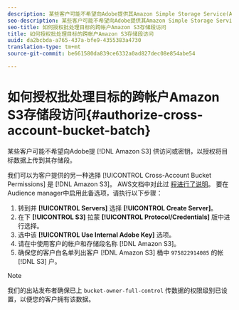 ```yaml
---
description: 某些客户可能不希望向Adobe提供其Amazon Simple Storage Service(Amazon S3)访问或密钥，以授权将目标数据上传到其存储段。
seo-description: 某些客户可能不希望向Adobe提供其Amazon Simple Storage Service(Amazon S3)访问或密钥，以授权将目标数据上传到其存储段。
seo-title: 如何授权批处理目标的跨帐户Amazon S3存储段访问
title: 如何授权批处理目标的跨帐户Amazon S3存储段访问
uuid: da2bcbda-a765-437a-bfe9-4355383a4730
translation-type: tm+mt
source-git-commit: be661580da839ce6332a0ad827dec08e854abe54

---
```



# 如何授权批处理目标的跨帐户Amazon S3存储段访问{#authorize-cross-account-bucket-batch}

某些客户可能不希望向Adobe提 [!DNL Amazon S3] 供访问或密钥，以授权将目标数据上传到其存储段。

我们可以为客户提供的另一种选择 [!UICONTROL Cross-Account Bucket Permissions] 是 [!DNL Amazon S3]。 AWS文档中对此过 [程进行了说明](https://docs.aws.amazon.com/AmazonS3/latest/dev/example-walkthroughs-managing-access-example2.html)。 要在Audience manager中启用此备选项，请执行以下步骤：

1. 转到并 **[!UICONTROL Servers]** 选择 **[!UICONTROL Create Server]**。
1. 在下 **[!UICONTROL S3]** 拉蒙 **[!UICONTROL Protocol/Credentials]** 版中进行选择。
1. 选中该 **[!UICONTROL Use Internal Adobe Key]** 选项。
1. 请在中使用客户的帐户和存储段名称 [!DNL Amazon S3]。
1. 确保您的客户白名单列出客户 [!DNL Amazon S3] 桶中 `975822914085` 的帐 [!DNL S3] 户。

>[!NOTE]
>
>我们的出站发布者确保已上 `bucket-owner-full-control` 传数据的权限级别已设置，以便您的客户拥有该数据。
